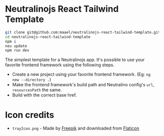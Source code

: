 # Neutralinojs React Tailwind Template
```sh
git clone git@github.com:maael/neutralinojs-react-tailwind-template.git
cd neutralinojs-react-tailwind-template
npm i
neu update
npm run dev
```

The simplest template for a Neutralinojs app. It's possible to use your favorite frontend framework using the following steps.

- Create a new project using your favorite frontend framework. (Eg: `ng new --directory .`)
- Make the frontend framework's build path and Neutralino config's `url`, `resourcesPath` the same.
- Build with the correct base href.

# Icon credits

- `trayIcon.png` - Made by [Freepik](https://www.freepik.com) and downloaded from [Flaticon](https://www.flaticon.com)
